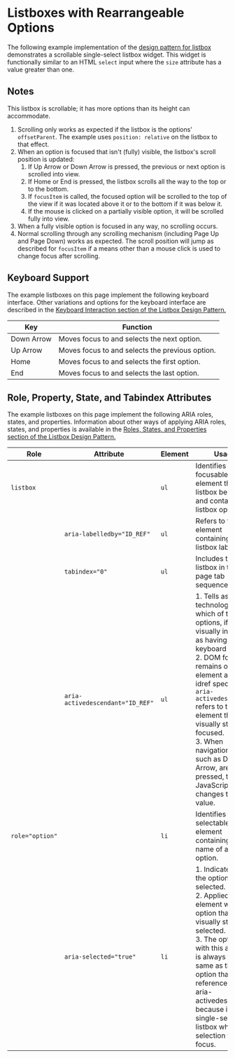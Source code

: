 # Listboxes with Rearrangeable Options

The following example implementation of the [design pattern for listbox](https://www.w3.org/TR/wai-aria-practices-1.1/#Listbox) demonstrates a scrollable single-select listbox widget. This widget is functionally similar to an HTML `select` input where the `size` attribute has a value greater than one.

## Notes

This listbox is scrollable; it has more options than its height can accommodate.

1. Scrolling only works as expected if the listbox is the options' `offsetParent`. The example uses `position: relative` on the listbox to that effect.
2. When an option is focused that isn't (fully) visible, the listbox's scroll position is updated:
   1. If Up Arrow or Down Arrow is pressed, the previous or next option is scrolled into view.
   2. If Home or End is pressed, the listbox scrolls all the way to the top or to the bottom.
   3. If `focusItem` is called, the focused option will be scrolled to the top of the view if it was located above it or to the bottom if it was below it.
   4. If the mouse is clicked on a partially visible option, it will be scrolled fully into view.
3. When a fully visible option is focused in any way, no scrolling occurs.
4. Normal scrolling through any scrolling mechanism (including Page Up and Page Down) works as expected. The scroll position will jump as described for `focusItem` if a means other than a mouse click is used to change focus after scrolling.

## Keyboard Support

The example listboxes on this page implement the following keyboard interface. Other variations and options for the keyboard interface are described in the [Keyboard Interaction section of the Listbox Design Pattern.](https://www.w3.org/TR/wai-aria-practices-1.1/#listbox_kbd_interaction)

| Key        | Function                                        |
| ---------- | ----------------------------------------------- |
| Down Arrow | Moves focus to and selects the next option.     |
| Up Arrow   | Moves focus to and selects the previous option. |
| Home       | Moves focus to and selects the first option.    |
| End        | Moves focus to and selects the last option.     |

## Role, Property, State, and Tabindex Attributes

The example listboxes on this page implement the following ARIA roles, states, and properties. Information about other ways of applying ARIA roles, states, and properties is available in the [Roles, States, and Properties section of the Listbox Design Pattern.](https://www.w3.org/TR/wai-aria-practices-1.1/#listbox_roles_states_props)

| Role            | Attribute                        | Element | Usage                                                        |
| --------------- | -------------------------------- | ------- | ------------------------------------------------------------ |
| `listbox`       |                                  | `ul`    | Identifies the focusable element that has listbox behaviors and contains the listbox options. |
|                 | `aria-labelledby="ID_REF"`       | `ul`    | Refers to the element containing the listbox label.          |
|                 | `tabindex="0"`                   | `ul`    | Includes the listbox in the page tab sequence.               |
|                 | `aria-activedescendant="ID_REF"` | `ul`    | 1. Tells assistive technologies which of the options, if any, is visually indicated as having keyboard focus.<br/>2. DOM focus remains on the `ul` element and the idref specified for `aria-activedescendant` refers to the `li` element that is visually styled as focused.<br/>3. When navigation keys, such as Down Arrow, are pressed, the JavaScript changes the value. |
| `role="option"` |                                  | `li`    | Identifies each selectable element containing the name of an option. |
|                 | `aria-selected="true"`           | `li`    | 1. Indicates that the option is selected.<br/>2. Applied to the element with role option that is visually styled as selected.<br/>3. The option with this attribute is always the same as the option that is referenced by aria-activedescendant because it is a single-select listbox where selection follows focus. |
